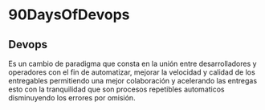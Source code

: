 # 90DaysOfDevops

## Devops
Es un cambio de paradigma que consta en la unión entre desarrolladores y operadores con el fin de automatizar, mejorar la velocidad y calidad de
los entregables permitiendo una mejor colaboración y acelerando las entregas esto con la tranquilidad que son procesos repetibles automaticos
disminuyendo los errores por omisión.